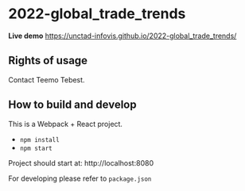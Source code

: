 # 2022-global_trade_trends

**Live demo** https://unctad-infovis.github.io/2022-global_trade_trends/

## Rights of usage

Contact Teemo Tebest.

## How to build and develop

This is a Webpack + React project.

* `npm install`
* `npm start`

Project should start at: http://localhost:8080

For developing please refer to `package.json`